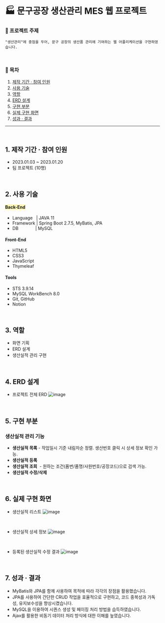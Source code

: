 <h1>🏭 문구공장 생산관리 MES 웹 프로젝트 </h1>

### 📌 프로젝트 주제  
    "생산관리"에 중점을 두어, 문구 공장의 생산품 관리에 기여하는 웹 어플리케이션을 구현하였습니다.

<br/>

### 📍 목차
1. [제작 기간 · 참여 인원](#제작-기간--참여-인원)
2. [사용 기술](#사용-기술)
3. [역할](#역할)
4. [ERD 설계](#erd-설계)
5. [구현 부분](#구현-부분)
6. [실제 구현 화면](#실제-구현-화면)
7. [성과 · 결과](#성과-·-결과)

---

</br>

## 1. 제작 기간 · 참여 인원
- 2023.01.03 ~ 2023.01.20
- 팀 프로젝트 (10명)

</br>

## 2. 사용 기술
#### <span style='background-color:#fff5b1'>Back-End</span>
- Language&nbsp;&nbsp;  | JAVA 11
- Framework | Spring Boot 2.7.5, MyBatis, JPA
- DB &nbsp;&nbsp;&nbsp;&nbsp;&nbsp;&nbsp;&nbsp;&nbsp;&nbsp;&nbsp;&nbsp;&nbsp; | MySQL

#### <span style='background-color:#f6f8fa'>Front-End</span>
- HTML5
- CSS3
- JavaScript
- Thymeleaf

#### <span style='background-color:#f6f8fa'>Tools</span>
- STS 3.9.14
- MySQL WorkBench 8.0
- Git, GitHub
- Notion

</br>

## 3. 역할
- 화면 기획
- ERD 설계
- 생산실적 관리 구현

</br>

## 4. ERD 설계
- 프로젝트 전체 ERD
![image](https://github.com/bono039/munguFactory/assets/67899934/9ebde328-50fd-48a6-8cee-4ee1b2f5aa3a)

 

</br>

## 5. 구현 부분
### **생산실적 관리 기능**
- **생산실적 목록** - 작업일시 기준 내림차순 정렬. 생산번호 클릭 시 상세 정보 확인 가능.
- **생산실적 등록**
- **생산실적 조회**&nbsp; - 원하는 조건(품번/품명/사원번호/공장코드)으로 검색 가능.
- **생산실적 수정/삭제**

</br>

## 6. 실제 구현 화면
- 생산실적 리스트
![image](https://github.com/bono039/munguFactory/assets/67899934/0039619b-dfe5-4815-8e0e-58214dddfae0)


</br>

- 생산실적 상세 정보
![image](https://github.com/bono039/munguFactory/assets/67899934/3beff938-cc6c-4a71-9922-0ae57c58ed69)


</br>

- 등록된 생산실적 수정 결과
![image](https://github.com/bono039/munguFactory/assets/67899934/b09f54ca-f2c0-4051-8b04-f4c8c4ab95f9)


</br>

## 7. 성과 · 결과
- MyBatis와 JPA를 함께 사용하여 목적에 따라 각각의 장점을 활용했습니다.
- JPA를 사용하여 간단한 CRUD 작업을 효율적으로 구현하고, 코드 중복성과 가독성, 유지보수성을 향상시켰습니다.
- MySQL을 이용하여 시퀀스 생성 및 페이징 처리 방법을 습득하였습니다.
- Ajax를 활용한 비동기 데이터 처리 방식에 대한 이해를 높였습니다.

